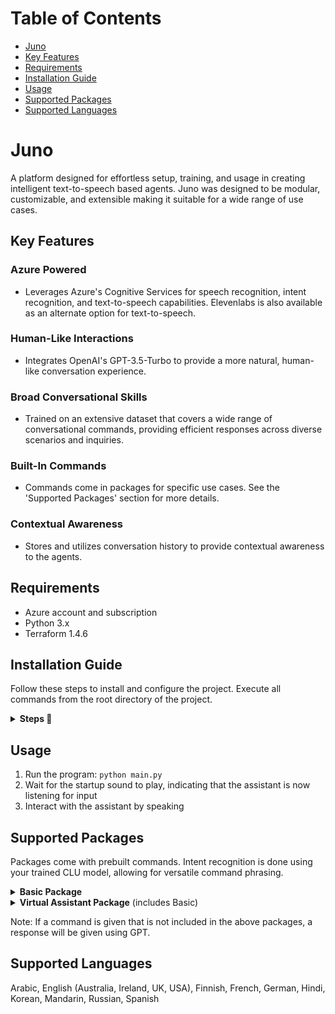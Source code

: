 # Table of Contents
- [Juno](#juno)
- [Key Features](#key-features)
- [Requirements](#requirements)
- [Installation Guide](#installation-guide)
- [Usage](#usage)
- [Supported Packages](#supported-packages)
- [Supported Languages](#supported-languages)
  
# Juno 
A platform designed for effortless setup, training, and usage in creating intelligent text-to-speech based agents. Juno was designed to be modular, customizable, and extensible making it suitable for a wide range of use cases.

## Key Features 
   
### Azure Powered 

- Leverages Azure's Cognitive Services for speech recognition, intent recognition, and text-to-speech capabilities. Elevenlabs is also available as an alternate option for text-to-speech.

### Human-Like Interactions 

- Integrates OpenAI's GPT-3.5-Turbo to provide a more natural, human-like conversation experience.

### Broad Conversational Skills 

- Trained on an extensive dataset that covers a wide range of conversational commands, providing efficient responses across diverse scenarios and inquiries.

### Built-In Commands 

- Commands come in packages for specific use cases. See the 'Supported Packages' section for more details.

### Contextual Awareness 

- Stores and utilizes conversation history to provide contextual awareness to the agents.

## Requirements
- Azure account and subscription
- Python 3.x
- Terraform 1.4.6

## Installation Guide

Follow these steps to install and configure the project. Execute all commands from the root directory of the project.

<details>
<summary><b>Steps 🔽 </b></summary>

### Step 1: Install Required Packages

Run the following command to install the necessary packages:

```bash
pip install -r requirements.txt
```

### Step 2: Customize Configuration

Open the secret configuration file in your text editor for customization:

```bash
code configuration/secrets/secret_config.yaml
```
Update the file with your personal settings and save it.

### Step 3: Sign into Azure Acount

Log into your Azure account using the Azure CLI:

```bash
az login
```

### Step 4: Create Azure Resources

Navigate to the infra directory and run the script to create the necessary Azure resources:

```bash
cd infra && ./create_infrastructure.sh
```
**What This Does**: 
- A Resource Group is built containing Speech Services, Language Understanding, and Translator resources.
- A Key Vault is also created to securely store all essential keys and endpoint values.

### Step 5: Encrypt and Secure Secret Data

Navigate back to root directory and run the script to save and encrypt all secret data locally:

```bash
cd .. && python -m configuration.manage_secrets
```

### Step 6: Train CLU Model

Start the training session for your Conversation Language Understanding (CLU) model:

```bash
python -m training.begin_training_session
```
After training and deploying is complete, you can view your trained model at: https://language.cognitive.azure.com/home

</details>

## Usage
1. Run the program: `python main.py`
2. Wait for the startup sound to play, indicating that the assistant is now listening for input
3. Interact with the assistant by speaking

## Supported Packages
Packages come with prebuilt commands.
Intent recognition is done using your trained CLU model, allowing for versatile command phrasing.

<details>
<summary><b>Basic Package</b></summary>

#### Control Behavior
| Command | Response |
| ------- | -------- |
| Mute | Mutes the agent's responses |
| Unmute | Unmutes the agent's responses |
| Pause | Pauses all of the agent's functionalities |
| Exit | Terminates the program |
#### Personalization
| Command | Response |
| ------- | -------- |
| Change language to {language} | Changes the language of the agent to {language} |
| Change gender to {gender} | Changes the gender of the agent to {gender} |
| Change role to {role} | Changes the role of the agent to {role} |
| Change voice | Changes the agent's voice |

</details>

<details>
<summary><b>Virtual Assistant Package</b> (includes Basic)</summary>

#### Weather Retrieval
| Command | Response |
| ------- | -------- |
| What is the weather in {location} | Provides the current temperature in {location} |
#### Speech Translation
| Command | Response |
| ------- | -------- |
| Translate {speech} into {language} | Translates {speech} into {language} |
#### Control Lights
| Command | Response |
| ------- | -------- |
| Turn lights {off/on} | Turns the lights {off/on} |
| Change light color to {color} | Changes the light color to {color} |
#### Control Music 
| Command | Response |
| ------- | -------- |
| Play {song} | Plays {song} |
| Pause song | Pauses song |
| Play next song | Plays next song |
| Lower volume | Lowers volume of song playing by 10% |
| Raise volume | Raises volume of song playing by 10% |
#### Set Alarm
| Command | Response |
| ------- | -------- |
| Set an alarm for {day and time} | Sets an alarm for {day and time} |
#### Set Reminder
| Command | Response |
| ------- | -------- |
| Set a reminder for {day and time} to do {reminder} | Sets a reminder for {day and time} to do {reminder} |
#### Set Timer
| Command | Response |
| ------- | -------- |
| Set a timer for {time} {metric} | Sets a timer for {time} {metric} |
#### News Retrieval 
| Command | Response |
| ------- | -------- |
| Give me the news | A summary of the current top news stories (summarized using GPT) |
#### Web Browsing
| Command | Response |
| ------- | -------- |
| Open {website} | Opens the specified {website} |
| Search {speech} | Conducts a Google search for {speech} |
| Search youtube for {speech} | Conducts a YouTube search for {speech} |

</details>

Note: If a command is given that is not included in the above packages, a response will be given using GPT.
   
 ## Supported Languages
 Arabic, English (Australia, Ireland, UK, USA), Finnish, French, German, Hindi, Korean, Mandarin, Russian, Spanish
